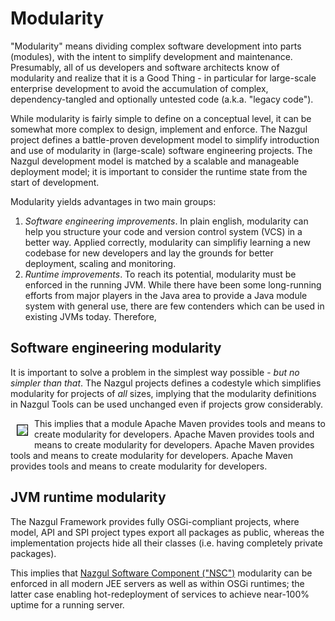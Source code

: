 # Modularity

"Modularity" means dividing complex software development into parts (modules), with the intent to simplify
development and maintenance. Presumably, all of us developers and software architects know of modularity
and realize that it is a Good Thing - in particular for large-scale enterprise development to avoid the
accumulation of complex, dependency-tangled and optionally untested code (a.k.a. "legacy code").

While modularity is fairly simple to define on a conceptual level, it can be somewhat more complex to design,
implement and enforce. The Nazgul project defines a battle-proven development model to simplify introduction
and use of modularity in (large-scale) software engineering projects. The Nazgul development model is matched
by a scalable and manageable deployment model; it is important to consider the runtime state from the start
of development.

Modularity yields advantages in two main groups:
1. *Software engineering improvements*. In plain english, modularity can help you structure your code and
   version control system (VCS) in a better way. Applied correctly, modularity can simplifiy learning a new
   codebase for new developers and lay the grounds for better deployment, scaling and monitoring.
2. *Runtime improvements*. To reach its potential, modularity must be enforced in the running JVM. While there
   have been some long-running efforts from major players in the Java area to provide a Java module system with
   general use, there are few contenders which can be used in existing JVMs today. Therefore,

## Software engineering modularity

It is important to solve a problem in the simplest way possible - *but no simpler than that*.
The Nazgul projects defines a codestyle which simplifies modularity for projects of *all* sizes,
implying that the modularity definitions in Nazgul Tools can be used unchanged even if projects grow considerably.

<img src="images/plantuml/modularity_mavenProjects.png" style="float:left; margin:10px; border: 1px solid black;" />
This implies that a module Apache Maven provides tools and means to create modularity for developers. Apache Maven
provides tools and means to create modularity for developers. Apache Maven provides tools and means to create
modularity for developers. Apache Maven provides tools and means to create modularity for developers.

## JVM runtime modularity

The Nazgul Framework provides fully OSGi-compliant projects, where model, API and SPI project types export all
packages as public, whereas the implementation projects hide all their classes
(i.e. having completely private packages).

This implies that [Nazgul Software Component ("NSC")](software_components.html) modularity can be enforced in all
modern JEE servers as well as within OSGi runtimes; the latter case enabling hot-redeployment of services to achieve
near-100% uptime for a running server.